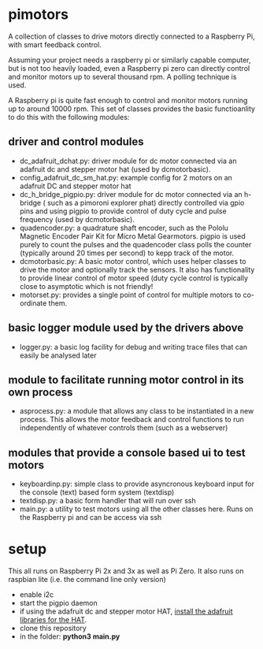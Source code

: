 # pimotors
A collection of classes to drive motors directly connected to a Raspberry Pi, with smart feedback control.

Assuming your project needs a raspberry pi or similarly capable computer, but is not too heavily loaded, even a Raspberry pi zero can directly control and monitor motors up to several thousand rpm. A polling technique is used.

A Raspberry pi is quite fast enough to control and monitor motors running up to around 10000 rpm. This set of classes provides the basic functioanlity to do this with the following modules:
## driver and control modules
* dc_adafruit_dchat.py: driver module for dc motor connected via an adafruit dc and stepper motor hat (used by dcmotorbasic).
* config_adafruit_dc_sm_hat.py: example config for 2 motors on an adafruit DC and stepper motor hat
* dc_h_bridge_pigpio.py: driver module for dc motor connected via an h-bridge ( such as a pimoroni explorer phat) directly controlled via gpio pins and using pigpio to provide control of duty cycle and pulse frequency (used by dcmotorbasic). 
* quadencoder.py: a quadrature shaft encoder, such as the Pololu Magnetic Encoder Pair Kit for Micro Metal Gearmotors. pigpio is used purely to count the pulses and the quadencoder class polls the counter (typically around 20 times per second) to kepp track of the motor.
* dcmotorbasic.py: A basic motor control, which uses helper classes to drive the motor and optionally track the sensors. It also has functionality to provide linear control of motor speed (duty cycle control is typically close to asymptotic which is not friendly!
* motorset.py: provides a single point of control for multiple motors to co-ordinate them.
## basic logger module used by the drivers above
* logger.py: a basic log facility for debug and writing trace files that can easily be analysed later
## module to facilitate running motor control in its own process
* asprocess.py: a module that allows any class to be instantiated in a new process. This allows the motor feedback and control functions to run independently of whatever controls them (such as a webserver)
## modules that provide a console based ui to test motors
* keyboardinp.py: simple class to provide asyncronous keyboard input for the console (text) based form system (textdisp)
* textdisp.py: a basic form handler that will run over ssh 
* main.py: a utility to test motors using all the other classes here. Runs on the Raspberry pi and can be access via ssh
# setup
This all runs on Raspberry Pi 2x and 3x as well as Pi Zero. It also runs on raspbian lite (i.e. the command line only version)

* enable i2c
* start the pigpio daemon
* if using the adafruit dc and stepper motor HAT, [install the adafruit libraries for the HAT](https://learn.adafruit.com/adafruit-dc-and-stepper-motor-hat-for-raspberry-pi/installing-software).
* clone this repository
* in the folder: **python3 main.py <config file>**
